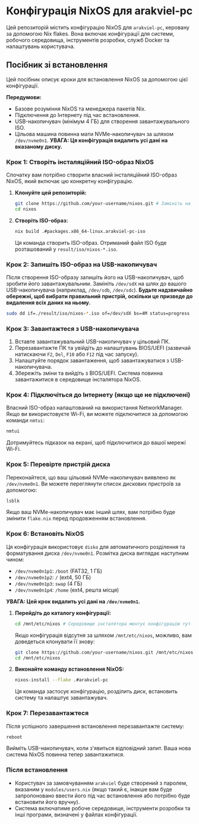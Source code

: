 # Конфігурація NixOS для arakviel-pc

Цей репозиторій містить конфігурацію NixOS для `arakviel-pc`, керовану за допомогою Nix flakes. Вона включає конфігурації для системи, робочого середовища, інструментів розробки, служб Docker та налаштувань користувача.

## Посібник зі встановлення

Цей посібник описує кроки для встановлення NixOS за допомогою цієї конфігурації.

**Передумови:**

*   Базове розуміння NixOS та менеджера пакетів Nix.
*   Підключення до Інтернету під час встановлення.
*   USB-накопичувач (мінімум 4 ГБ) для створення завантажувального ISO.
*   Цільова машина повинна мати NVMe-накопичувач за шляхом `/dev/nvme0n1`. **УВАГА: Ця конфігурація видалить усі дані на вказаному диску.**

### Крок 1: Створіть інсталяційний ISO-образ NixOS

Спочатку вам потрібно створити власний інсталяційний ISO-образ NixOS, який включає цю конкретну конфігурацію.

1.  **Клонуйте цей репозиторій:**
    ```bash
    git clone https://github.com/your-username/nixos.git # Замініть на фактичну URL-адресу репозиторію, якщо вона відрізняється
    cd nixos
    ```

2.  **Створіть ISO-образ:**
    ```bash
    nix build .#packages.x86_64-linux.arakviel-pc-iso
    ```
    Ця команда створить ISO-образ. Отриманий файл ISO буде розташований у `result/iso/nixos-*.iso`.

### Крок 2: Запишіть ISO-образ на USB-накопичувач

Після створення ISO-образу запишіть його на USB-накопичувач, щоб зробити його завантажувальним. Замініть `/dev/sdX` на шлях до вашого USB-накопичувача (наприклад, `/dev/sdb`, `/dev/sdc`). **Будьте надзвичайно обережні, щоб вибрати правильний пристрій, оскільки це призведе до видалення всіх даних на ньому.**

```bash
sudo dd if=./result/iso/nixos-*.iso of=/dev/sdX bs=4M status=progress
```

### Крок 3: Завантажтеся з USB-накопичувача

1.  Вставте завантажувальний USB-накопичувач у цільовий ПК.
2.  Перезавантажте ПК та увійдіть до налаштувань BIOS/UEFI (зазвичай натискаючи `F2`, `Del`, `F10` або `F12` під час запуску).
3.  Налаштуйте порядок завантаження, щоб завантажуватися з USB-накопичувача.
4.  Збережіть зміни та вийдіть з BIOS/UEFI. Система повинна завантажитися в середовище інсталятора NixOS.

### Крок 4: Підключіться до Інтернету (якщо ще не підключені)

Власний ISO-образ налаштований на використання NetworkManager. Якщо ви використовуєте Wi-Fi, ви можете підключитися за допомогою команди `nmtui`:

```bash
nmtui
```
Дотримуйтесь підказок на екрані, щоб підключитися до вашої мережі Wi-Fi.

### Крок 5: Перевірте пристрій диска

Переконайтеся, що ваш цільовий NVMe-накопичувач виявлено як `/dev/nvme0n1`. Ви можете переглянути список дискових пристроїв за допомогою:

```bash
lsblk
```
Якщо ваш NVMe-накопичувач має інший шлях, вам потрібно буде змінити `flake.nix` перед продовженням встановлення.

### Крок 6: Встановіть NixOS

Ця конфігурація використовує `disko` для автоматичного розділення та форматування диска `/dev/nvme0n1`. Розмітка диска виглядає наступним чином:

*   `/dev/nvme0n1p1`: `/boot` (FAT32, 1 ГБ)
*   `/dev/nvme0n1p2`: `/` (ext4, 50 ГБ)
*   `/dev/nvme0n1p3`: `swap` (4 ГБ)
*   `/dev/nvme0n1p4`: `/home` (ext4, решта місця)

**УВАГА: Цей крок видалить усі дані на `/dev/nvme0n1`.**

1.  **Перейдіть до каталогу конфігурації:**
    ```bash
    cd /mnt/etc/nixos # Середовище інсталятора монтує конфігурацію тут
    ```
    Якщо конфігурація відсутня за шляхом `/mnt/etc/nixos`, можливо, вам доведеться клонувати її знову:
    ```bash
    git clone https://github.com/your-username/nixos.git /mnt/etc/nixos
    cd /mnt/etc/nixos
    ```

2.  **Виконайте команду встановлення NixOS:**
    ```bash
    nixos-install --flake .#arakviel-pc
    ```
    Ця команда застосує конфігурацію, розділить диск, встановить систему та налаштує завантажувач.

### Крок 7: Перезавантажтеся

Після успішного завершення встановлення перезавантажте систему:

```bash
reboot
```

Вийміть USB-накопичувач, коли з'явиться відповідний запит. Ваша нова система NixOS повинна тепер завантажитися.

### Після встановлення

*   Користувач за замовчуванням `arakviel` буде створений з паролем, вказаним у `modules/users.nix` (якщо такий є, інакше вам буде запропоновано ввести його під час встановлення або потрібно буде встановити його вручну).
*   Система включатиме робоче середовище, інструменти розробки та інші програми, визначені у файлах конфігурації.
